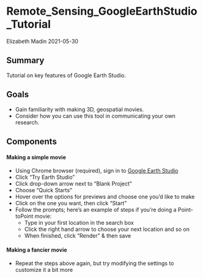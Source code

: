 Remote\_Sensing\_GoogleEarthStudio\_Tutorial
================
Elizabeth Madin
2021-05-30

## Summary

Tutorial on key features of Google Earth Studio.

## Goals

  - Gain familiarity with making 3D, geospatial movies.
  - Consider how you can use this tool in communicating your own
    research.

## Components

#### Making a simple movie

  - Using Chrome browser (required), sign in to [Google Earth
    Studio](https://www.google.com/earth/studio/)
  - Click “Try Earth Studio”
  - Click drop-down arrow next to “Blank Project”
  - Choose “Quick Starts”
  - Hover over the options for previews and choose one you’d like to
    make
  - Click on the one you want, then click “Start”
  - Follow the prompts; here’s an example of steps if you’re doing a
    Point-toPoint movie:
      - Type in your first location in the search box
      - Click the right hand arrow to choose your next location and so
        on
      - When finished, click “Render” & then save

#### Making a fancier movie

  - Repeat the steps above again, but try modifying the settings to
    customize it a bit more
